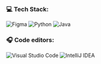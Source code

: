 ### 💻 **Tech Stack:**
 ![Figma](https://img.shields.io/badge/Figma-0D0D0D?style=for-the-badge&logo=figma&logoColor=white)  ![Python](https://img.shields.io/badge/python-73726F?style=for-the-badge&logo=python&logoColor=ffdd54)  ![Java](https://img.shields.io/badge/Java-595856?style=for-the-badge&logo=openjdk) 

### 🎧 **Code editors:**
![Visual Studio Code](https://img.shields.io/badge/VSCODE-13678A?style=for-the-badge&logo=visual-studio-code) ![IntelliJ IDEA](https://img.shields.io/badge/IntelliJIDEA-D95252.svg?style=for-the-badge&logo=intellij-idea&logoColor=white)
